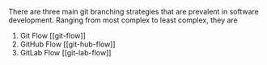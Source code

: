 There are three main git branching strategies that are prevalent in software development. Ranging from most complex to least complex, they are

1. Git Flow [[git-flow]]
2. GitHub Flow [[git-hub-flow]]
3. GitLab Flow [[git-lab-flow]]
